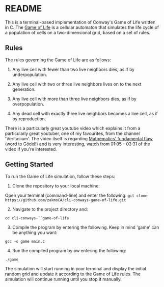 # README

This is a terminal-based implementation of Conway's Game of Life written in C. The [Game of Life](https://en.wikipedia.org/wiki/Conway%27s_Game_of_Life) is a cellular automaton that simulates the life cycle of a population of cells on a two-dimensional grid, based on a set of rules.

## Rules
The rules governing the Game of Life are as follows:

1. Any live cell with fewer than two live neighbors dies, as if by underpopulation.

2. Any live cell with two or three live neighbors lives on to the next generation.

3. Any live cell with more than three live neighbors dies, as if by overpopulation.

4. Any dead cell with exactly three live neighbors becomes a live cell, as if by reproduction.

There is a particularly great youtube video which explains it from a particularly great youtuber, one of my favourites, from the channel 'Veritasium'. The video itself is regarding [Mathematics' fundamental flaw](https://www.youtube.com/watch?v=HeQX2HjkcNo) (word to Gödel!) and is very interesting, watch from 01:05 - 03:31 of the video if you're interested.

## Getting Started
To run the Game of Life simulation, follow these steps:

1. Clone the repository to your local machine:

Open your terminal (command-line) and enter the following:
`git clone https://github.com/zakmoCA/cli-conways-game-of-life.git`

2. Navigate to the project directory and:

`cd cli-conways-``game-of-life`

3. Compile the program by entering the following. Keep in mind 'game' can be anything you want:

`gcc -o game main.c`

4. Run the compiled program by ow entering the following:

`./game`


The simulation will start running in your terminal and display the initial random grid and update it according to the Game of Life rules. The simulation will continue running until you stop it manually.